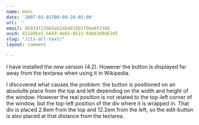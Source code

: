 ```yaml
---
name: Hans
date: '2007-03-01T08:09:28-05:00'
url: ''
email: 8b924f22865e62d84015b5f96e8f2166
uuid: 82184be1-b668-4e65-8522-84bb3d0d63d5
slug: "/its-all-text/"
layout: comment

---
```


I have installed the new version (4.2). However the button is displayed far away from the textarea when using it in Wikipedia. 

I discovered what causes the problem: the button is positioned on an absolulte place from the top and left depending on the width and height of the window. However the real position is not related to the top-left corner of the window, but the top-left position of the div where it is wrapped in. That div is placed 2.8em from the top and 12.2em from the left, so the edit-button is also placed at that distance from the textarea.
